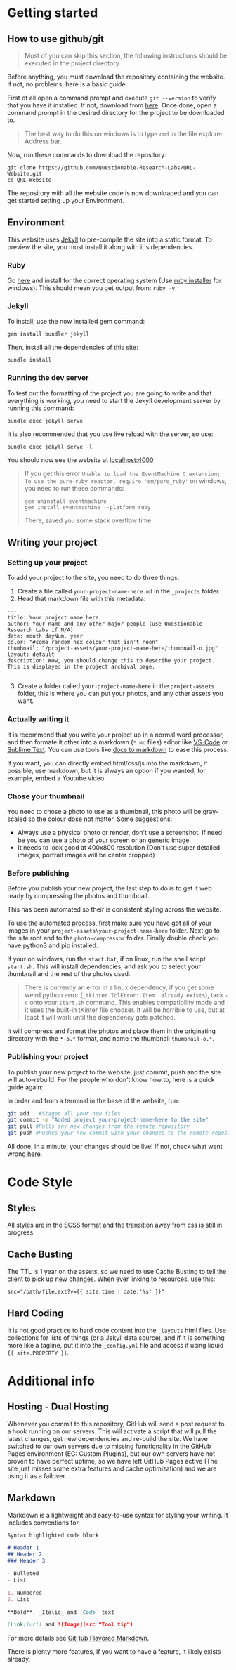 # Getting started

## How to use github/git
> Most of you can skip this section, the following instructions should be executed in the project directory.

Before anything, you must download the repository containing the website. If not, no problems, here is a basic guide.

First of all open a command prompt and execute `git --version` to verify that you have it installed. If not, download from [here](https://git-scm.com/downloads). Once done, open a command prompt in the desired directory for the project to be downloaded to.

> The best way to do this on windows is to type `cmd` in the file explorer Address bar.

Now, run these commands to download the repository:
```
git clone https://github.com/Questionable-Research-Labs/QRL-Website.git
cd QRL-Website
```
The repository with all the website code is now downloaded and you can get started setting up your Environment.

## Environment
This website uses [Jekyll](https://jekyllrb.com/) to pre-compile the site into a static format. To preview the site, you must install it along with it's dependencies.

### Ruby
Go [here](https://www.ruby-lang.org/en/documentation/installation/#rubyinstaller) and install for the correct operating system (Use [ruby installer](https://www.ruby-lang.org/en/documentation/installation/#rubyinstaller) for windows). This should mean you get output from:
`ruby -v`

### Jekyll
To install, use the now installed gem command:

`gem install bundler jekyll`

Then, install all the dependencies of this site:

`bundle install`

### Running the dev server

To test out the formatting of the project you are going to write and that everything is working, you need to start the Jekyll development server by running this command:

`bundle exec jekyll serve`

It is also recommended that you use live reload with the server, so use:

`bundle exec jekyll serve -l`

You should now see the website at [localhost:4000](http://localhost:4000)

> If you get this error `Unable to load the EventMachine C extension; To use the pure-ruby reactor, require 'em/pure_ruby'` on windows, you need to run these commands:
>```
>gem uninstall eventmachine
>gem install eventmachine --platform ruby
>```
>There, saved you some stack overflow time

## Writing your project

### Setting up your project
To add your project to the site, you need to do three things:

1. Create a file called `your-project-name-here.md` in the `_projects` folder. 
2. Head that markdown file with this metadata:
```
---
title: Your project name here
author: Your name and any other major people (use Questionable Research Labs if N/A)
date: month dayNum, year
color: "#some random hex colour that isn't neon"
thumbnail: "/project-assets/your-project-name-here/thumbnail-o.jpg"
layout: default
description: Wow, you should change this to describe your project. This is displayed in the project archival page.
---
```
3. Create a folder called `your-project-name-here` in the `project-assets` folder, this is where you can put your photos, and any other assets you want.

### Actually writing it

It is recommend that you write your project up in a normal word processor, and then formate it other into a markdown (`*.md` files) editor like [VS-Code](https://code.visualstudio.com/) or [Sublime Text](https://www.sublimetext.com/). You can use tools like [docs to markdown](https://gsuite.google.com/u/0/marketplace/app/docs_to_markdown/700168918607?hl=en&pann=docs_addon_widget) to ease this process.

If you want, you can directly embed html/css/js into the markdown, if possible, use markdown, but it is always an option if you wanted, for example, embed a Youtube video.

### Chose your thumbnail

You need to chose a photo to use as a thumbnail, this photo will be gray-scaled so the colour dose not matter. Some suggestions:

- Always use a physical photo or render, don't use a screenshot. If need be you can use a photo of your screen or an generic image.
- It needs to look good at 400x800 resolution (Don't use super detailed images, portrait images will be center cropped)
### Before publishing

Before you publish your new project, the last step to do is to get it web ready by compressing the photos and thumbnail.

This has been automated so their is consistent styling across the website.

To use the automated process, first make sure you have got all of your images in your `project-assets\your-project-name-here` folder. Next go to the site root and to the `photo-compressor` folder. Finally double check you have python3 and pip installed.

If your on windows, run the `start.bat`, if on linux, run the shell script `start.sh`. This will install dependencies, and ask you to select your thumbnail and the rest of the photos used.

> There is currently an error in a linux dependency, if you get some weird python error (`_tkinter.TclError: Item  already exists`), tack `-c` onto your `start.sh` command. This enables compatibility mode and it uses the built-in tKinter file chooser. It will be horrible to use, but at least it will work until the dependency gets patched.

It will compress and format the photos and place them in the originating directory with the `*-o.*` format, and name the thumbnail `thumbnail-o.*`.

### Publishing your project

To publish your new project to the website, just commit, push and the site will auto-rebuild. For the people who don't know how to, here is a quick guide again:

In order and from a terminal in the base of the website, run:
```bash
git add . #Stages all your new files
git commit -m "Added project your-project-name-here to the site"
git pull #Pulls any new changes from the remote repository
git push #Pushes your new commit with your changes to the remote repository
```
All done, in a minute, your changes should be live! If not, check what went wrong [here](https://github.com/Questionable-Research-Labs/QRL-Website/deployments/activity_log?environment=github-pages).

# Code Style

## Styles
All styles are in the [SCSS format](https://sass-lang.com/) and the transition away from css is still in progress.

## Cache Busting
The TTL is 1 year on the assets, so we need to use Cache Busting to tell the client to pick up new changes. When ever linking to resources, use this:

```src="/path/file.ext?v={{ site.time | date:'%s' }}"```

## Hard Coding
It is not good practice to hard code content into the `_layouts` html files. Use collections for lists of things (or a Jekyll data source), and if it is something more like a tagline, put it into the `_config.yml` file and access it using liquid `{{ site.PROPERTY }}`.

# Additional info

## Hosting - Dual Hosting

Whenever you commit to this repository, GitHub will send a post request to a hook running on our servers. This will activate a script that will pull the latest changes, get new dependencies and re-build the site. We have switched to our own servers due to missing functionality in the GitHub Pages environment (EG: Custom Plugins), but our own servers have not proven to have perfect uptime, so we have left GitHub Pages active (The site just misses some extra features and cache optimization) and we are using it as a failover. 
## Markdown

Markdown is a lightweight and easy-to-use syntax for styling your writing. It includes conventions for

```markdown
Syntax highlighted code block

# Header 1
## Header 2
### Header 3

- Bulleted
- List

1. Numbered
2. List

**Bold**, _Italic_ and `Code` text

[Link](url) and ![Image](src "Tool tip")
```

For more details see [GitHub Flavored Markdown](https://guides.github.com/features/mastering-markdown/).

There is plenty more features, if you want to have a feature, it likely exists already.